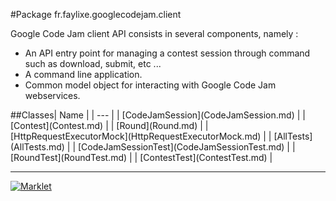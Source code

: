 #Package fr.faylixe.googlecodejam.client
<p>Google Code Jam client API consists in several components, namely :</p>
 <ul>
 	<li>An API entry point for managing a contest session through command such as download, submit, etc ...</li>
  <li>A command line application.</li>
  <li>Common model object for interacting with Google Code Jam webservices.</li>
 </ul>
##Classes| Name |
| --- |
| [CodeJamSession](CodeJamSession.md) |
| [Contest](Contest.md) |
| [Round](Round.md) |
| [HttpRequestExecutorMock](HttpRequestExecutorMock.md) |
| [AllTests](AllTests.md) |
| [CodeJamSessionTest](CodeJamSessionTest.md) |
| [RoundTest](RoundTest.md) |
| [ContestTest](ContestTest.md) |

---

[![Marklet](https://img.shields.io/badge/Generated%20by-Marklet-green.svg)](https://github.com/Faylixe/marklet)